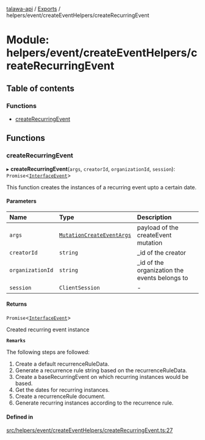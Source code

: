 [talawa-api](../README.md) / [Exports](../modules.md) / helpers/event/createEventHelpers/createRecurringEvent

# Module: helpers/event/createEventHelpers/createRecurringEvent

## Table of contents

### Functions

- [createRecurringEvent](helpers_event_createEventHelpers_createRecurringEvent.md#createrecurringevent)

## Functions

### createRecurringEvent

▸ **createRecurringEvent**(`args`, `creatorId`, `organizationId`, `session`): `Promise`\<[`InterfaceEvent`](../interfaces/models_Event.InterfaceEvent.md)\>

This function creates the instances of a recurring event upto a certain date.

#### Parameters

| Name | Type | Description |
| :------ | :------ | :------ |
| `args` | [`MutationCreateEventArgs`](types_generatedGraphQLTypes.md#mutationcreateeventargs) | payload of the createEvent mutation |
| `creatorId` | `string` | _id of the creator |
| `organizationId` | `string` | _id of the organization the events belongs to |
| `session` | `ClientSession` | - |

#### Returns

`Promise`\<[`InterfaceEvent`](../interfaces/models_Event.InterfaceEvent.md)\>

Created recurring event instance

**`Remarks`**

The following steps are followed:
1. Create a default recurrenceRuleData.
2. Generate a recurrence rule string based on the recurrenceRuleData.
3. Create a baseRecurringEvent on which recurring instances would be based.
4. Get the dates for recurring instances.
5. Create a recurrenceRule document.
6. Generate recurring instances according to the recurrence rule.

#### Defined in

[src/helpers/event/createEventHelpers/createRecurringEvent.ts:27](https://github.com/PalisadoesFoundation/talawa-api/blob/65069df/src/helpers/event/createEventHelpers/createRecurringEvent.ts#L27)
